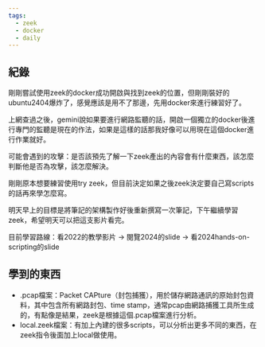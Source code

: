 ```yaml
---
tags:
  - zeek
  - docker
  - daily
---
```

## 紀錄
剛剛嘗試使用zeek的docker成功開啟與找到zeek的位置，但剛剛裝好的ubuntu2404爆炸了，感覺應該是用不了那邊，先用docker來進行練習好了。

上網查過之後，gemini說如果要進行網路監聽的話，開啟一個獨立的docker後進行專門的監聽是現在的作法，如果是這樣的話那我好像可以用現在這個docker進行作業就好。

可能會遇到的攻擊：是否該預先了解一下zeek產出的內容會有什麼東西，該怎麼判斷他是否為攻擊，該怎麼解決。

剛剛原本想要練習使用try zeek，但目前決定如果之後zeek決定要自己寫scripts的話再來學怎麼寫。

明天早上的目標是將筆記的架構製作好後重新撰寫一次筆記，下午繼續學習zeek，希望明天可以把這支影片看完。

目前學習路線：看2022的教學影片 -> 閱覽2024的slide -> 看2024hands-on-scripting的slide
## 學到的東西
- .pcap檔案：Packet CAPture（封包捕獲），用於儲存網路通訊的原始封包資料，其中包含所有網路封包、time stamp，通常pcap由網路捕獲工具所生成的，有點像是結果，zeek是根據這個.pcap檔案進行分析。
- local.zeek檔案：有加上內建的很多scripts，可以分析出更多不同的東西，在zeek指令後面加上local做使用。